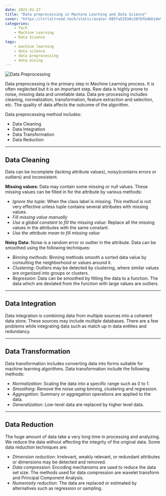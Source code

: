 ```yaml
---
date: 2021-01-27
title: "Data preprocessing in Machine Learning and Data Science"
cover: "https://ctrlaltread.tech/static/avatar-085fa52930c207bfb4bb1de51c68c5e9.png"
categories: 
    - Tech
    - Machine Learning
    - Data Science
tags:
    - machine learning
    - data science
    - data preprocessing
    - data mining
---
```


![Data Preprocessing](https://miro.medium.com/max/1050/0*hVVeK-vWPivDH1wv.jpg)

Data preprocessing is the primary step in Machine Learning process. It is often neglected but it is an important step. Raw data is highly prone to noise, missing data and unreliable data. Data pre-processing includes cleaning, normalization, transformation, feature extraction and selection, etc. The quality of data affects the outcome of the algorithm.

Data preprocessing method includes:

- Data Cleaning
- Data Integration
- Data Transformation
- Data Reduction

---

## Data Cleaning

Data can be incomplete (lacking attribute values), noisy(contains errors or outliers) and inconsistent.

**Missing values:** Data may contain some missing or null values. These missing values can be filled in for the attribute by various methods:

- *Ignore the tuple:* When the class label is missing. This method is not very effective unless tuple contains several attributes with missing values.
- *Fill missing value manually*
- *Use a global constant to fill the missing value:* Replace all the missing values in the attributes with the same constant.
- *Use the attribute mean to fill missing value*

**Noisy Data:** Noise is a random error or outlier in the attribute. Data can be smoothed using the following techniques:

- *Binning methods:* Binning methods smooth a sorted data value by consulting the neighborhood or values around it.
- *Clustering:* Outliers may be detected by clustering, where similar values are organized into groups or clusters.
- *Regression:* Data can be smoothed by fitting the data to a function. The data which are deviated from the function with large values are outliers.
  
---

## Data Integration

Data integration is combining data from multiple sources into a coherent data store. These sources may include multiple databases. There are a few problems while integrating data such as match up in data entities and redundancy.

---

## Data Transformation

Data transformation includes converting data into forms suitable for machine learning algorithms. Data transformation include the following methods:

- _Normalization:_ Scaling the data into a specific range such as 0 to 1.
- _Smoothing:_ Remove the noise using binning, clustering and regression.
- _Aggregation:_ Summary or aggregation operations are applied to the data.
- _Generalization:_ Low-level data are replaced by higher level data.

---

## Data Reduction

The huge amount of data take a very long time in processing and analyzing. We reduce the data without affecting the integrity of the original data. Some data reduction techniques are:

- _Dimension reduction:_ Irrelevant, weakly relevant, or redundant attributes or dimensions may be detected and removed.
- _Data compression:_ Encoding mechanisms are used to reduce the data set size. The methods used for data compression are wavelet transform and Principal Component Analysis.
- _Numerosity reduction:_ The data are replaced or estimated by alternatives such as regression or sampling.
